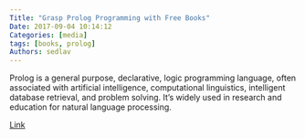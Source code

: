 ```yaml
---
Title: "Grasp Prolog Programming with Free Books"
Date: 2017-09-04 10:14:12
Categories: [media]
tags: [books, prolog]
Authors: sedlav
---
```


Prolog is a general purpose, declarative, logic programming language, often associated with artificial intelligence, computational linguistics, intelligent database retrieval, and problem solving. It’s widely used in research and education for natural language processing.

[Link](https://www.ossblog.org/grasp-prolog-programming-free-books/)
